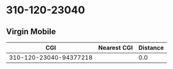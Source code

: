 # 310-120-23040
## Virgin Mobile


| CGI | Nearest CGI | Distance |
|-----|-------------|----------|
| 310-120-23040-94377218 |  | 0.0 |
